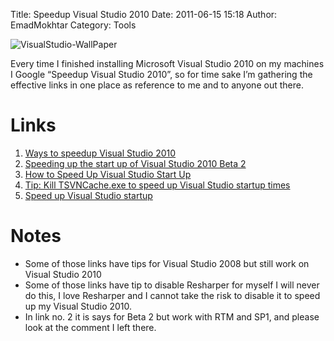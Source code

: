Title: Speedup Visual Studio 2010
Date: 2011-06-15 15:18
Author: EmadMokhtar
Category: Tools

![VisualStudio-WallPaper]({static}/images/VisualStudio-WallPaper-04_2.jpg)

Every time I finished installing Microsoft Visual Studio 2010 on my machines I Google “Speedup Visual Studio 2010”, so for time sake I’m gathering the effective links in one place as reference to me and to anyone out there.

# Links

1.  [Ways to speedup Visual Studio 2010](http://stackoverflow.com/questions/4325630/ways-to-speedup-visual-studio-2010)
2.  [Speeding up the start up of Visual Studio 2010 Beta 2](http://www.certsandprogs.com/2009/10/speeding-up-start-up-of-visual-studio.html#axzz1PJsvSzZp)
3.  [How to Speed Up Visual Studio Start Up](http://blog.stevienova.com/2009/01/05/how-to-speed-up-visual-studio-start-up/)
4.  [Tip: Kill TSVNCache.exe to speed up Visual Studio startup times](http://bentsai.wordpress.com/2009/06/12/tip-kill-tsvncache-exe-to-speed-up-visual-studio-startup-times/)
5.  [Speed up Visual Studio startup](http://www.galador.net/codeblog/post/2008/09/10/Speed-up-Visual-Studio-startup.aspx)

# Notes

-   Some of those links have tips for Visual Studio 2008 but still work on Visual Studio 2010
-   Some of those links have tip to disable Resharper for myself I will never do this, I love Resharper and I cannot take the risk to disable it to speed up my Visual Studio 2010.
-   In link no. 2 it is says for Beta 2 but work with RTM and SP1, and please look at the comment I left there.
